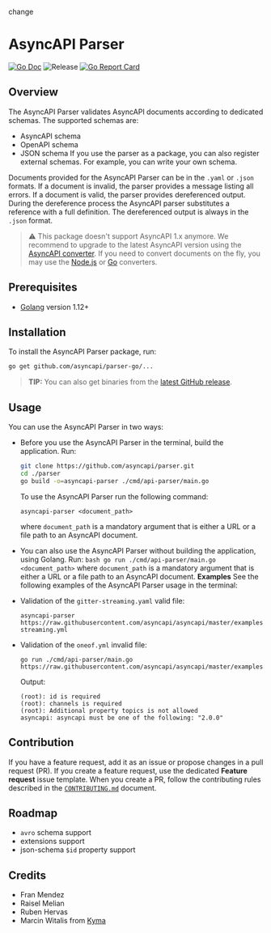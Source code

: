 change
# AsyncAPI Parser

[![Go Doc](https://godoc.org/github.com/asyncapi/parser?status.svg)](https://godoc.org/github.com/asyncapi/parser) ![Release](https://github.com/asyncapi/parser-go/workflows/Release/badge.svg) [![Go Report Card](https://goreportcard.com/badge/github.com/asyncapi/parser)](https://goreportcard.com/report/github.com/asyncapi/parser)

## Overview

The AsyncAPI Parser validates AsyncAPI documents according to dedicated schemas. The supported schemas are:

- AsyncAPI schema
- OpenAPI schema
- JSON schema
  If you use the parser as a package, you can also register external schemas. For example, you can write your own schema.

Documents provided for the AsyncAPI Parser can be in the `.yaml` or `.json` formats. If a document is invalid, the parser provides a message listing all errors. If a document is valid, the parser provides dereferenced output. During the dereference process the AsyncAPI parser substitutes a reference with a full definition. The dereferenced output is always in the `.json` format.

> :warning: This package doesn't support AsyncAPI 1.x anymore. We recommend to upgrade to the latest AsyncAPI version using the [AsyncAPI converter](https://github.com/asyncapi/converter-js). If you need to convert documents on the fly, you may use the [Node.js](https://github.com/asyncapi/converter-js) or [Go](https://github.com/asyncapi/converter-go) converters.

## Prerequisites

- [Golang](https://golang.org/dl/) version 1.12+

## Installation

To install the AsyncAPI Parser package, run:

```bash
go get github.com/asyncapi/parser-go/...
```

> **TIP:** You can also get binaries from the [latest GitHub release](https://github.com/asyncapi/parser-go/releases/latest).

## Usage

You can use the AsyncAPI Parser in two ways:

- Before you use the AsyncAPI Parser in the terminal, build the application. Run:

  ```bash
  git clone https://github.com/asyncapi/parser.git
  cd ./parser
  go build -o=asyncapi-parser ./cmd/api-parser/main.go
  ```

  To use the AsyncAPI Parser run the following command:

  ```text
  asyncapi-parser <document_path>
  ```

  where `document_path` is a mandatory argument that is either a URL or a file path to an AsyncAPI document.

- You can also use the AsyncAPI Parser without building the application, using Golang. Run:
  `bash go run ./cmd/api-parser/main.go <document_path>`
  where `document_path` is a mandatory argument that is either a URL or a file path to an AsyncAPI document.
  **Examples**
  See the following examples of the AsyncAPI Parser usage in the terminal:
- Validation of the `gitter-streaming.yaml` valid file:

  ```text
  asyncapi-parser https://raw.githubusercontent.com/asyncapi/asyncapi/master/examples/2.0.0/gitter-streaming.yml
  ```

- Validation of the `oneof.yml` invalid file:

  ```text
  go run ./cmd/api-parser/main.go https://raw.githubusercontent.com/asyncapi/asyncapi/master/examples/1.1.0/oneof.yml
  ```

  Output:

  ```text
  (root): id is required
  (root): channels is required
  (root): Additional property topics is not allowed
  asyncapi: asyncapi must be one of the following: "2.0.0"
  ```

## Contribution

If you have a feature request, add it as an issue or propose changes in a pull request (PR).
If you create a feature request, use the dedicated **Feature request** issue template. When you create a PR, follow the contributing rules described in the [`CONTRIBUTING.md`](CONTRIBUTING.md) document.

## Roadmap

- `avro` schema support
- extensions support
- json-schema `$id` property support

## Credits

- Fran Mendez
- Raisel Melian
- Ruben Hervas
- Marcin Witalis from [Kyma](https://kyma-project.io/)
